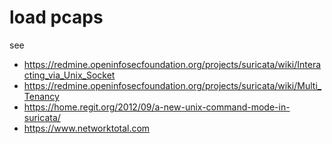 # load pcaps



see
 * https://redmine.openinfosecfoundation.org/projects/suricata/wiki/Interacting_via_Unix_Socket
 * https://redmine.openinfosecfoundation.org/projects/suricata/wiki/Multi_Tenancy
 * https://home.regit.org/2012/09/a-new-unix-command-mode-in-suricata/
 * https://www.networktotal.com
